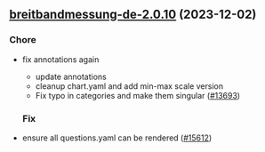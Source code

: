 

## [breitbandmessung-de-2.0.10](https://github.com/truecharts/charts/compare/breitbandmessung-de-3.0.0...breitbandmessung-de-2.0.10) (2023-12-02)

### Chore

- fix annotations again
  - update annotations
  - cleanup chart.yaml and add min-max scale version
  - Fix typo in categories and make them singular ([#13693](https://github.com/truecharts/charts/issues/13693))
  
  ### Fix

- ensure all questions.yaml can be rendered ([#15612](https://github.com/truecharts/charts/issues/15612))
  
  